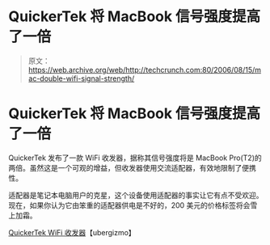 # QuickerTek 将 MacBook 信号强度提高了一倍

> 原文：<https://web.archive.org/web/http://techcrunch.com:80/2006/08/15/mac-double-wifi-signal-strength/>

# QuickerTek 将 MacBook 信号强度提高了一倍

QuickerTek 发布了一款 WiFi 收发器，据称其信号强度将是 MacBook Pro(T2)的两倍。虽然这是一个可观的增益，但收发器使用交流适配器，有效地限制了便携性。

适配器是笔记本电脑用户的克星，这个设备使用适配器的事实让它有点不受欢迎。现在，如果你认为它由笨重的适配器供电是不好的，200 美元的价格标签将会雪上加霜。

[QuickerTek WiFi 收发器](https://web.archive.org/web/20210124030519/http://www.ubergizmo.com/15/archives/2006/08/quickertek_wifi_transceiver.html)【ubergizmo】